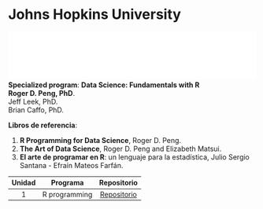 # **Johns Hopkins University**
![](https://github.com/jm-quintas/DadaScience_FundamentalsR/blob/main/R_Programming/JHuniversity.png)
**Specialized program**: **Data Science: Fundamentals with R**   
**Roger D. Peng, PhD**.  
Jeff Leek, PhD.  
Brian Caffo, PhD.  

**Libros de referencia**:  
1. **R Programming for Data Science**, Roger D. Peng.
2. **The Art of Data Science**, Roger D. Peng and Elizabeth Matsui.
3. **El arte de programar en R**: un lenguaje para la estadística, Julio Sergio Santana - Efraín Mateos Farfán.

| Unidad | Programa | Repositorio |
| :----: | :----: | :----: |
| 1 | R programming | [Repositorio](https://github.com/jm-quintas/DadaScience_FundamentalsR/tree/main/R_Programming) |


